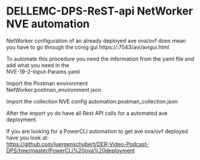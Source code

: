 # DELLEMC-DPS-ReST-api NetWorker NVE automation

NetWorker configuration of an already deployed ave ova/ovf does mean you have to go through the conig gui
https://<nve>:7543/avi/avigui.html  

To automate this procedure you need the information from the yaml file and add what you need in the  
NVE-19-2-Input-Params.yaml

Import the Postman environment  
NetWorker.postman_environment.json  

Import the collection
NVE config automation.postman_collection.json

After the import yo do have all Rest API calls for a automated ave deployment.

If you are looking for a PowerCLI automation to get ave ova/ovf deployed have you look at:  
https://github.com/juergenschubert/DER-Video-Podcast-DPS/tree/master/PowerCLi%20ova%20deployment
